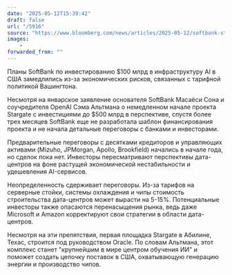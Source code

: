 ```yaml
---
date: "2025-05-12T15:39:42"
draft: false
url: "/5916"
source: "https://www.bloomberg.com/news/articles/2025-05-12/softbank-stargate-venture-with-openai-hits-snags-on-tariff-fears"
images:
    -
forwarded_from: ""
---
```


Планы SoftBank по инвестированию $100 млрд в инфраструктуру AI в США замедлились из-за экономических рисков, связанных с тарифной политикой Вашингтона.

Несмотря на январское заявление основателя SoftBank Масаёси Сона и соучредителя OpenAI Сэма Альтмана о немедленном начале проекта Stargate с инвестициями до $500 млрд в перспективе, спустя более трех месяцев SoftBank еще не разработала шаблон финансирования проекта и не начала детальные переговоры с банками и инвесторами.

Предварительные переговоры с десятками кредиторов и управляющих активами (Mizuho, JPMorgan, Apollo, Brookfield) начались в начале года, но сделок пока нет. Инвесторы пересматривают перспективы дата-центров на фоне растущей экономической нестабильности и удешевления AI-сервисов.

Неопределенность сдерживает переговоры. Из-за тарифов на серверные стойки, системы охлаждения и чипы стоимость строительства дата-центров может вырасти на 5-15%. Потенциальные инвесторы также опасаются перенасыщения рынка, ведь даже Microsoft и Amazon корректируют свои стратегии в области дата-центров.

Несмотря на эти препятствия, первая площадка Stargate в Абилине, Техас, строится под руководством Oracle. По словам Альтмана, этот комплекс станет "крупнейшим в мире центром обучения ИИ" и поможет создать цепочку поставок в США, охватывающую генерацию энергии и производство чипов.
